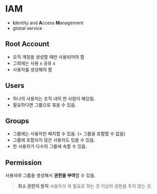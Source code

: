 # IAM
- **I**dentity and **A**ccess **M**anagement
- global service

## Root Account
- 오직 계정을 생성할 때만 사용되어야 함
- 그외에는 사용 x 공유 x
- 사용자를 생성해야 함

## Users
- 하나의 사용자는 조직 내의 한 사람이 해당됨.
- 필요하다면 그룹으로 묶을 수 있음.

## Groups
- 그룹에는 사용자만 배치할 수 있음. (= 그룹을 포함할 수 없음)
- 그룹에 포함되지 않은 사용자도 있을 수 있음.
- 한 사용자가 다수의 그룹에 속할 수 있음.

## Permission
사용자와 그룹을 생성해서 **권한을 부여**할 수 있음.

> **최소 권한의 원칙**
> 사용자가 꼭 필요로 하는 것 이상의 권한을 주지 않는 것.
